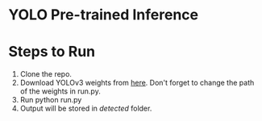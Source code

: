 # YOLO Pre-trained Inference


# Steps to Run
1. Clone the repo.
2. Download YOLOv3 weights from [here](https://pjreddie.com/media/files/yolov3.weights). Don't forget to change the path of the weights in run.py.
3. Run python run.py
4. Output will be stored in _detected_ folder.
